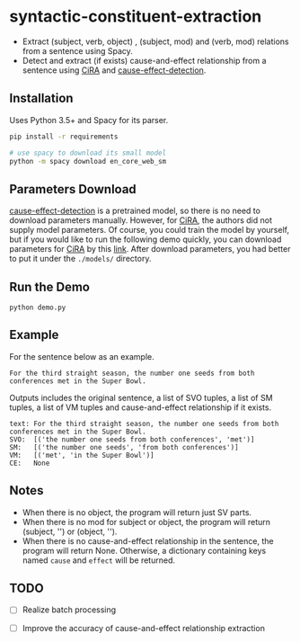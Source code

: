 # syntactic-constituent-extraction

- Extract (subject, verb, object) , (subject, mod) and (verb, mod) relations from a sentence using Spacy.
- Detect and extract (if exists) cause-and-effect relationship from a sentence using  [CiRA](https://github.com/fischJan/CiRA) and [cause-effect-detection](https://huggingface.co/noahjadallah/cause-effect-detection).

## Installation

Uses Python 3.5+ and Spacy for its parser.

```bash
pip install -r requirements

# use spacy to download its small model
python -m spacy download en_core_web_sm
```

## Parameters Download

 [cause-effect-detection](https://huggingface.co/noahjadallah/cause-effect-detection) is a pretrained model, so there is no need to download parameters manually. However, for  [CiRA](https://github.com/fischJan/CiRA), the authors did not supply model parameters. Of course, you could train the model by yourself, but if you would like to run the following demo quickly, you can download parameters for [CiRA](https://github.com/fischJan/CiRA) by this [link](https://drive.google.com/file/d/1RSCnCMlgnP4z0cBsESILilhFZ1YQ0Az7/view?usp=sharing). After download parameters, you had better to put it under the `./models/` directory.

## Run the Demo

```
python demo.py
```

## Example

For the sentence below as an example.

```
For the third straight season, the number one seeds from both conferences met in the Super Bowl. 
```

Outputs includes the original sentence, a list of SVO tuples, a list of SM tuples, a list of VM tuples and cause-and-effect relationship if it exists.

```
text: For the third straight season, the number one seeds from both conferences met in the Super Bowl. 
SVO:  [('the number one seeds from both conferences', 'met')]
SM:   [('the number one seeds', 'from both conferences')]
VM:   [('met', 'in the Super Bowl')]
CE:   None
```

## Notes

- When there is no object, the program will return just SV parts.
- When there is no mod for subject or object, the program will return (subject, '') or (object, '').
- When there is no cause-and-effect relationship in the sentence, the program will return None. Otherwise, a dictionary containing keys named `cause` and `effect` will be returned.

## TODO

- [ ] Realize batch processing

- [ ] Improve the accuracy of cause-and-effect relationship extraction
